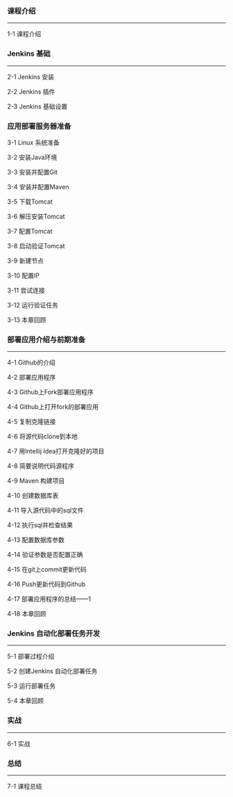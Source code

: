 ### 课程介绍

----

1-1 课程介绍

### Jenkins 基础

----

2-1 Jenkins 安装

2-2 Jenkins 插件

2-3 Jenkins 基础设置

### 应用部署服务器准备

3-1 Linux 系统准备

3-2 安装Java环境

3-3 安装并配置Git

3-4 安装并配置Maven

3-5 下载Tomcat

3-6 解压安装Tomcat

3-7 配置Tomcat

3-8 启动验证Tomcat

3-9 新建节点

3-10 配置IP

3-11 尝试连接

3-12 运行验证任务

3-13 本章回顾

### 部署应用介绍与前期准备

----

4-1 Github的介绍

4-2 部署应用程序

4-3 Github上Fork部署应用程序

4-4 Github上打开fork的部署应用

4-5 复制克隆链接

4-6 将源代码clone到本地

4-7 用Intellij Idea打开克隆好的项目

4-8 简要说明代码源程序

4-9 Maven 构建项目

4-10 创建数据库表

4-11 导入源代码中的sql文件

4-12 执行sql并检查结果

4-13 配置数据库参数

4-14 验证参数是否配置正确

4-15 在git上commit更新代码

4-16 Push更新代码到Github

4-17 部署应用程序的总结——1

4-18 本章回顾

### Jenkins 自动化部署任务开发

----

5-1 部署过程介绍

5-2 创建Jenkins 自动化部署任务

5-3 运行部署任务

5-4 本章回顾

### 实战

----

6-1 实战

### 总结

----

7-1 课程总结